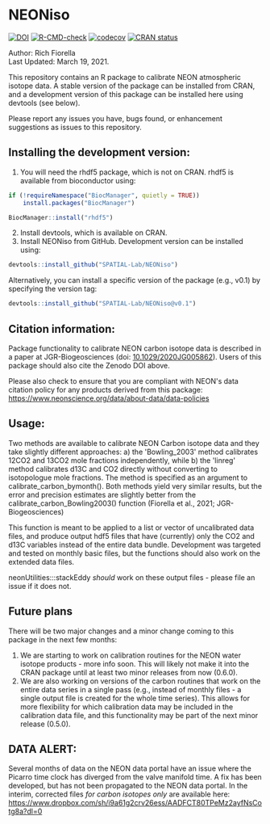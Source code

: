 # NEONiso

<!-- badges: start -->
[![DOI](https://zenodo.org/badge/188347333.svg)](https://zenodo.org/badge/latestdoi/188347333)
[![R-CMD-check](https://github.com/SPATIAL-Lab/NEONiso/workflows/R-CMD-check/badge.svg)](https://github.com/SPATIAL-Lab/NEONiso/actions)
[![codecov](https://codecov.io/gh/SPATIAL-Lab/NEONiso/branch/main/graph/badge.svg?token=ZHDFEU5NZW)](https://codecov.io/gh/SPATIAL-Lab/NEONiso)
[![CRAN status](https://www.r-pkg.org/badges/version/NEONiso)](https://CRAN.R-project.org/package=NEONiso)
<!-- badges: end -->

Author: Rich Fiorella \
Last Updated: March 19, 2021.

This repository contains an R package to calibrate NEON atmospheric isotope data. A stable version of the package can be installed from CRAN, and a development version of this package can be installed here using devtools (see below).

Please report any issues you have, bugs found, or enhancement suggestions as issues to this repository.



## Installing the development version:
1) You will need the rhdf5 package, which is not on CRAN. rhdf5 is available from bioconductor using:
```R
if (!requireNamespace("BiocManager", quietly = TRUE))
    install.packages("BiocManager")

BiocManager::install("rhdf5")
```
2) Install devtools, which is available on CRAN.
3) Install NEONiso from GitHub. Development version can be installed using:
```R
devtools::install_github("SPATIAL-Lab/NEONiso")
```
Alternatively, you can install a specific version of the package (e.g., v0.1)
by specifying the version tag:
```R
devtools::install_github("SPATIAL-Lab/NEONiso@v0.1")
```

## Citation information:
Package functionality to calibrate NEON carbon isotope data is described in a paper at JGR-Biogeosciences (doi: [10.1029/2020JG005862](https://doi.org/10.1029/2020JG005862)). Users of this package should also cite the Zenodo DOI above.

Please also check to ensure that you are compliant with NEON's data citation policy for any
products derived from this package: https://www.neonscience.org/data/about-data/data-policies

## Usage:

Two methods are available to calibrate NEON Carbon isotope data and they take slightly different approaches: a) the 'Bowling_2003' method calibrates 12CO2 and 13CO2 mole fractions independently, while b) the 'linreg' method calibrates d13C and CO2 directly without converting to isotopologue mole fractions. The method is specified as an argument to calibrate_carbon_bymonth(). Both methods yield very similar results, but the error and precision estimates are slightly better from the calibrate_carbon_Bowling2003() function (Fiorella et al., 2021; JGR-Biogeosciences)

This function is meant to be applied to a list or vector of uncalibrated data files, and produce output hdf5 files that have (currently) only the CO2 and d13C variables instead of the entire data bundle. Development was targeted and tested on monthly basic files, but the functions should also work on the extended data files.

neonUtilities:::stackEddy *should* work on these output files - please file an issue if it does not.

## Future plans
There will be two major changes and a minor change coming to this package in the next few months:
1) We are starting to work on calibration routines for the NEON water isotope products - more info soon. This will likely not make it into the CRAN package until at least two minor releases from now (0.6.0).
2) We are also working on versions of the carbon routines that work on the entire data series in a single pass (e.g., instead of monthly files - a single output file is created for the whole time series). This allows for more flexibility for which calibration data may be included in the calibration data file, and this functionality may be part of the next minor release (0.5.0).

## DATA ALERT:

Several months of data on the NEON data portal have an issue where the Picarro time clock has diverged from the valve manifold time. A fix has been developed, but has not been propagated to the NEON data portal. In the interim, corrected files *for carbon isotopes only* are available here: https://www.dropbox.com/sh/i9a61g2crv26ess/AADFCT80TPeMz2ayfNsCotg8a?dl=0

